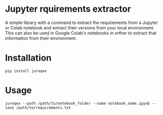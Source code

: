 # Jupyter rquirements extractor

A simple library with a command to extract the requirements from a Jupyter or Colab notebook and extract their versions from your local environment. This can also be used in Google Colab's notebooks in orther to extract that information from their environment.

# Installation

```
pip install jureqex
```

# Usage

```
jureqex --path /path/to/notebook_folder --name notebook_name.ipynb --save /path/to/requirements.txt
```